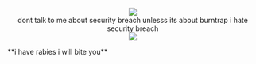 <p align="center">
<img src="https://files.catbox.moe/f8ux70.jpg">
<br/>
dont talk to me about security breach unlesss its about burntrap i hate security breach
<br/>
<img src="https://files.catbox.moe/dgzc0b.png"><br/>
  </center>
   <p align="center">
<p>**i have rabies i will bite you**</p>
</center>
